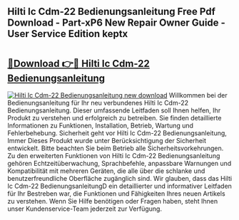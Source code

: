## Hilti Ic Cdm-22 Bedienungsanleitung Free Pdf Download - Part-xP6 New Repair Owner Guide - User Service Edition keptx

# <h2><a href="http://df0omhv.blite.top/?on=Hilti+Ic+Cdm-22+Bedienungsanleitung">🔗Download 👉🔴 Hilti Ic Cdm-22 Bedienungsanleitung</a></h2>

[![Hilti Ic Cdm-22 Bedienungsanleitung new download](https://i.imgur.com/lujVjoI.png)](http://df0omhv.blite.top/?on=Hilti+Ic+Cdm-22+Bedienungsanleitung)
Willkommen bei der Bedienungsanleitung für Ihr neu verbundenes Hilti Ic Cdm-22 Bedienungsanleitung. Dieser umfassende Leitfaden soll Ihnen helfen, Ihr Produkt zu verstehen und erfolgreich zu betreiben. Sie finden detaillierte Informationen zu Funktionen, Installation, Betrieb, Wartung und Fehlerbehebung. Sicherheit geht vor Hilti Ic Cdm-22 Bedienungsanleitung, Immer Dieses Produkt wurde unter Berücksichtigung der Sicherheit entwickelt. Bitte beachten Sie beim Betrieb alle Sicherheitsvorkehrungen. Zu den erweiterten Funktionen von Hilti Ic Cdm-22 Bedienungsanleitung gehören Echtzeitüberwachung, Sprachbefehle, anpassbare Warnungen und Kompatibilität mit mehreren Geräten, die alle über die schlanke und benutzerfreundliche Oberfläche zugänglich sind. Wir glauben, dass das Hilti Ic Cdm-22 BedienungsanleitungD ein detaillierter und informativer Leitfaden für Ihr Bestreben war, die Funktionen und Fähigkeiten Ihres neuen Artikels zu verstehen. Wenn Sie Hilfe benötigen oder Fragen haben, steht Ihnen unser Kundenservice-Team jederzeit zur Verfügung.
